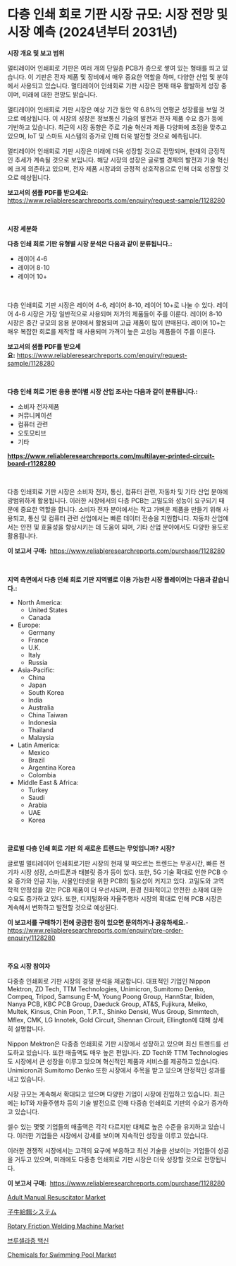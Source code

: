 <p><h1>다층 인쇄 회로 기판 시장 규모: 시장 전망 및 시장 예측 (2024년부터 2031년)</h1></p><p><strong>시장 개요 및 보고 범위</strong></p>
<p><p>멀티레이어 인쇄회로 기판은 여러 개의 단일층 PCB가 층으로 쌓여 있는 형태를 띄고 있습니다. 이 기판은 전자 제품 및 장비에서 매우 중요한 역할을 하며, 다양한 산업 및 분야에서 사용되고 있습니다. 멀티레이어 인쇄회로 기판 시장은 현재 매우 활발하게 성장 중이며, 미래에 대한 전망도 밝습니다.</p><p>멀티레이어 인쇄회로 기판 시장은 예상 기간 동안 약 6.8%의 연평균 성장률을 보일 것으로 예상됩니다. 이 시장의 성장은 정보통신 기술의 발전과 전자 제품 수요 증가 등에 기반하고 있습니다. 최근의 시장 동향은 주로 기술 혁신과 제품 다양화에 초점을 맞추고 있으며, IoT 및 스마트 시스템의 증가로 인해 더욱 발전할 것으로 예측됩니다.</p><p>멀티레이어 인쇄회로 기판 시장은 미래에 더욱 성장할 것으로 전망되며, 현재의 긍정적인 추세가 계속될 것으로 보입니다. 해당 시장의 성장은 글로벌 경제의 발전과 기술 혁신에 크게 의존하고 있으며, 전자 제품 시장과의 긍정적 상호작용으로 인해 더욱 성장할 것으로 예상됩니다.</p></p>
<p><strong>보고서의 샘플 PDF를 받으세요:</strong> <a href="https://www.reliableresearchreports.com/enquiry/request-sample/1128280">https://www.reliableresearchreports.com/enquiry/request-sample/1128280</a></p>
<p>&nbsp;</p>
<p><strong>시장 세분화</strong></p>
<p><strong>다층 인쇄 회로 기판 유형별 시장 분석은 다음과 같이 분류됩니다.:</strong></p>
<p><ul><li>레이어 4-6</li><li>레이어 8-10</li><li>레이어 10+</li></ul></p>
<p>&nbsp;</p>
<p><p>다층 인쇄회로 기판 시장은 레이어 4-6, 레이어 8-10, 레이어 10+로 나눌 수 있다. 레이어 4-6 시장은 가장 일반적으로 사용되며 저가의 제품들이 주를 이룬다. 레이어 8-10 시장은 중간 규모의 응용 분야에서 활용되며 고급 제품이 많이 판매된다. 레이어 10+는 매우 복잡한 회로를 제작할 때 사용되며 가격이 높은 고성능 제품들이 주를 이룬다.</p></p>
<p><strong>보고서의 샘플 PDF를 받으세요:</strong>&nbsp;<a href="https://www.reliableresearchreports.com/enquiry/request-sample/1128280">https://www.reliableresearchreports.com/enquiry/request-sample/1128280</a></p>
<p>&nbsp;</p>
<p><strong> 다층 인쇄 회로 기판 응용 분야별 시장 산업 조사는 다음과 같이 분류됩니다.:</strong></p>
<p><ul><li>소비자 전자제품</li><li>커뮤니케이션</li><li>컴퓨터 관련</li><li>오토모티브</li><li>기타</li></ul></p>
<p><strong><a href="https://www.reliableresearchreports.com/multilayer-printed-circuit-board-r1128280">https://www.reliableresearchreports.com/multilayer-printed-circuit-board-r1128280</a></strong></p>
<p>&nbsp;</p>
<p><p>다층 인쇄회로 기판 시장은 소비자 전자, 통신, 컴퓨터 관련, 자동차 및 기타 산업 분야에 광범위하게 활용됩니다. 이러한 시장에서의 다층 PCB는 고밀도와 성능이 요구되기 때문에 중요한 역할을 합니다. 소비자 전자 분야에서는 작고 가벼운 제품을 만들기 위해 사용되고, 통신 및 컴퓨터 관련 산업에서는 빠른 데이터 전송을 지원합니다. 자동차 산업에서는 안전 및 효율성을 향상시키는 데 도움이 되며, 기타 산업 분야에서도 다양한 용도로 활용됩니다.</p></p>
<p><strong>이 보고서 구매:</strong>&nbsp; <a href="https://www.reliableresearchreports.com/purchase/1128280">https://www.reliableresearchreports.com/purchase/1128280</a></p>
<p>&nbsp;</p>
<p><strong>지역 측면에서 다층 인쇄 회로 기판 지역별로 이용 가능한 시장 플레이어는 다음과 같습니다.:</strong></p>
<p><ul>
    <li>
        North America:
        <ul>
            <li>United States</li>
            <li>Canada</li>
        </ul>
    </li>
    <li>
        Europe:
        <ul>
            <li>Germany</li>
            <li>France</li>
            <li>U.K.</li>
            <li>Italy</li>
            <li>Russia</li>
        </ul>
    </li>
    <li>
        Asia-Pacific:
        <ul>
            <li>China</li>
            <li>Japan</li>
            <li>South Korea</li>
            <li>India</li>
            <li>Australia</li>
            <li>China Taiwan</li>
            <li>Indonesia</li>
            <li>Thailand</li>
            <li>Malaysia</li>
        </ul>
    </li>
    <li>
        Latin America:
        <ul>
            <li>Mexico</li>
            <li>Brazil</li>
            <li>Argentina Korea</li>
            <li>Colombia</li>
        </ul>
    </li>
    <li>
        Middle East & Africa:
        <ul>
            <li>Turkey</li>
            <li>Saudi</li>
            <li>Arabia</li>
            <li>UAE</li>
            <li>Korea</li>
        </ul>
    </li>
    </ul></p>
<p>&nbsp;</p>
<p><strong>글로벌 다층 인쇄 회로 기판 의 새로운 트렌드는 무엇입니까? 시장?</strong></p>
<p><p>글로벌 멀티레이어 인쇄회로기판 시장의 현재 및 떠오르는 트렌드는 무공시간, 빠른 전기차 시장 성장, 스마트폰과 태블릿 증가 등이 있다. 또한, 5G 기술 확대로 인한 PCB 수요 증가와 인공 지능, 사물인터넷을 위한 PCB의 필요성이 커지고 있다. 고밀도와 고역학적 안정성을 갖는 PCB 제품이 더 우선시되며, 환경 친화적이고 안전한 소재에 대한 수요도 증가하고 있다. 또한, 디지털화와 자율주행차 시장의 확대로 인해 PCB 시장은 계속해서 변화하고 발전할 것으로 예상된다.</p></p>
<p><strong>이 보고서를 구매하기 전에 궁금한 점이 있으면 문의하거나 공유하세요.</strong>- <a href="https://www.reliableresearchreports.com/enquiry/pre-order-enquiry/1128280">https://www.reliableresearchreports.com/enquiry/pre-order-enquiry/1128280</a></p>
<p>&nbsp;</p>
<p><strong>주요 시장 참여자</strong></p>
<p><p>다중층 인쇄회로 기판 시장의 경쟁 분석을 제공합니다. 대표적인 기업인 Nippon Mektron, ZD Tech, TTM Technologies, Unimicron, Sumitomo Denko, Compeq, Tripod, Samsung E-M, Young Poong Group, HannStar, Ibiden, Nanya PCB, KBC PCB Group, Daeduck Group, AT&S, Fujikura, Meiko, Multek, Kinsus, Chin Poon, T.P.T., Shinko Denski, Wus Group, Simmtech, Mflex, CMK, LG Innotek, Gold Circuit, Shennan Circuit, Ellington에 대해 상세히 설명합니다.</p><p>Nippon Mektron은 다중층 인쇄회로 기판 시장에서 성장하고 있으며 최신 트렌드를 선도하고 있습니다. 또한 매출액도 매우 높은 편입니다. ZD Tech와 TTM Technologies도 시장에서 큰 성장을 이루고 있으며 혁신적인 제품과 서비스를 제공하고 있습니다. Unimicron과 Sumitomo Denko 또한 시장에서 주목을 받고 있으며 안정적인 성과를 내고 있습니다.</p><p>시장 규모는 계속해서 확대되고 있으며 다양한 기업이 시장에 진입하고 있습니다. 최근에는 IoT와 자율주행차 등의 기술 발전으로 인해 다중층 인쇄회로 기판의 수요가 증가하고 있습니다.</p><p>셀수 있는 몇몇 기업들의 매출액은 각각 다르지만 대체로 높은 수준을 유지하고 있습니다. 이러한 기업들은 시장에서 강세를 보이며 지속적인 성장을 이루고 있습니다.</p><p>이러한 경쟁적 시장에서는 고객의 요구에 부응하고 최신 기술을 선보이는 기업들이 성공을 거두고 있으며, 미래에도 다중층 인쇄회로 기판 시장은 더욱 성장할 것으로 전망됩니다.</p></p>
<p><strong>이 보고서 구매:</strong>&nbsp;&nbsp;<a href="https://www.reliableresearchreports.com/purchase/1128280">https://www.reliableresearchreports.com/purchase/1128280</a></p>
<p><p><a href="https://lydian-appliance-61d.notion.site/Adult-Manual-Resuscitator-Market-Focuses-on-Market-Share-Size-and-Projected-Forecast-Till-2031-90fd61c065ca4f3fa023fa5d39a47191">Adult Manual Resuscitator Market</a></p><p><a href="https://github.com/gfggqjbfys368009/Market-Research-Report-List-1/blob/main/175307831592.md">子牛給餌システム</a></p><p><a href="https://github.com/eeaveuhhh/Market-Research-Report-List-2/blob/main/rotary-friction-welding-machine-market.md">Rotary Friction Welding Machine Market</a></p><p><a href="https://github.com/AlbertotDouglas44367/Market-Research-Report-List-1/blob/main/704915229041.md">브루셀라증 백신</a></p><p><a href="https://issuu.com/reportprime-2/docs/chemicals-for-swimming-pool-market-size-2030.pptx">Chemicals for Swimming Pool Market</a></p></p>